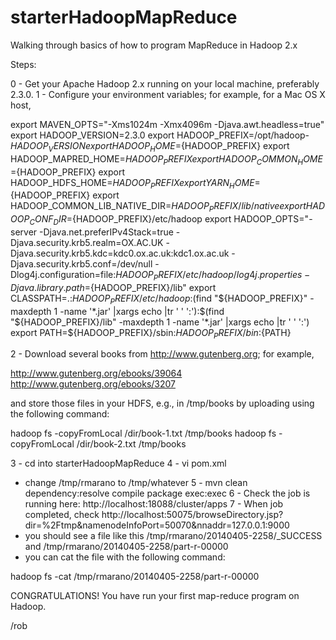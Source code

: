 starterHadoopMapReduce
======================

Walking through basics of how to program MapReduce in Hadoop 2.x

Steps:

0 - Get your Apache Hadoop 2.x running on your local machine, preferably 2.3.0.
1 - Configure your environment variables; for example, for a Mac OS X host,

export MAVEN_OPTS="-Xms1024m -Xmx4096m -Djava.awt.headless=true"
export HADOOP_VERSION=2.3.0
export HADOOP_PREFIX=/opt/hadoop-${HADOOP_VERSION}
export HADOOP_HOME=${HADOOP_PREFIX}
export HADOOP_MAPRED_HOME=${HADOOP_PREFIX}
export HADOOP_COMMON_HOME=${HADOOP_PREFIX}
export HADOOP_HDFS_HOME=${HADOOP_PREFIX}
export YARN_HOME=${HADOOP_PREFIX}
export HADOOP_COMMON_LIB_NATIVE_DIR=${HADOOP_PREFIX}/lib/native
export HADOOP_CONF_DIR=${HADOOP_PREFIX}/etc/hadoop
export HADOOP_OPTS="-server -Djava.net.preferIPv4Stack=true -Djava.security.krb5.realm=OX.AC.UK -Djava.security.krb5.kdc=kdc0.ox.ac.uk:kdc1.ox.ac.uk -Djava.security.krb5.conf=/dev/null -Dlog4j.configuration=file:${HADOOP_PREFIX}/etc/hadoop/log4j.properties -Djava.library.path=${HADOOP_PREFIX}/lib"
export CLASSPATH=.:${HADOOP_PREFIX}/etc/hadoop:$(find "${HADOOP_PREFIX}" -maxdepth 1 -name '*.jar' |xargs echo  |tr ' ' ':'):$(find "${HADOOP_PREFIX}/lib" -maxdepth 1 -name '*.jar' |xargs echo  |tr ' ' ':')
export PATH=${HADOOP_PREFIX}/sbin:${HADOOP_PREFIX}/bin:${PATH}

2 - Download several books from http://www.gutenberg.org; for example,

http://www.gutenberg.org/ebooks/39064
http://www.gutenberg.org/ebooks/3207

and store those files in your HDFS, e.g., in /tmp/books by uploading using the following command:

hadoop fs -copyFromLocal /dir/book-1.txt /tmp/books
hadoop fs -copyFromLocal /dir/book-2.txt /tmp/books

3 - cd into starterHadoopMapReduce
4 - vi pom.xml
  - change /tmp/rmarano to /tmp/whatever
5 - mvn clean dependency:resolve compile package exec:exec
6 - Check the job is running here: http://localhost:18088/cluster/apps
7 - When job completed, check http://localhost:50075/browseDirectory.jsp?dir=%2Ftmp&namenodeInfoPort=50070&nnaddr=127.0.0.1:9000
  - you should see a file like this /tmp/rmarano/20140405-2258/_SUCCESS and /tmp/rmarano/20140405-2258/part-r-00000
  - you can cat the file with the following command:

hadoop fs -cat /tmp/rmarano/20140405-2258/part-r-00000

CONGRATULATIONS!  You have run your first map-reduce program on Hadoop.

/rob
